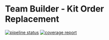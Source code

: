 # Team Builder - Kit Order Replacement

[![pipeline status](https://gitlab.com/garneau-dev/sugoi/team-builder/badges/master/pipeline.svg)](https://gitlab.com/garneau-dev/sugoi/team-builder/commits/develop) [![coverage report](https://gitlab.com/garneau-dev/sugoi/team-builder/badges/master/coverage.svg)](https://gitlab.com/garneau-dev/sugoi/team-builder/commits/develop)
